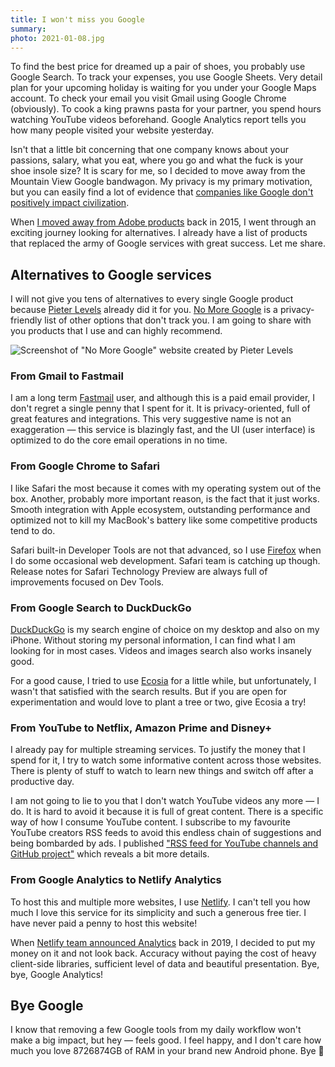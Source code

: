 ```yaml
---
title: I won't miss you Google
summary: 
photo: 2021-01-08.jpg
---
```


To find the best price for dreamed up a pair of shoes, you probably use Google Search. To track your expenses, you use Google Sheets. Very detail plan for your upcoming holiday is waiting for you under your Google Maps account. To check your email you visit Gmail using Google Chrome (obviously). To cook a king prawns pasta for your partner, you spend hours watching YouTube videos beforehand. Google Analytics report tells you how many people visited your website yesterday.

Isn't that a little bit concerning that one company knows about your passions, salary, what you eat, where you go and what the fuck is your shoe insole size? It is scary for me, so I decided to move away from the Mountain View Google bandwagon. My privacy is my primary motivation, but you can easily find a lot of evidence that [companies like Google don't positively impact civilization](https://www.scientificamerican.com/article/big-tech-out-of-control-capitalism-and-the-end-of-civilization/).

When [I moved away from Adobe products](http://localhost:1313/i-wont-miss-you-adobe/) back in 2015, I went through an exciting journey looking for alternatives. I already have a list of products that replaced the army of Google services with great success. Let me share.

## Alternatives to Google services

I will not give you tens of alternatives to every single Google product because [Pieter Levels](https://twitter.com/levelsio) already did it for you. [No More Google](https://nomoregoogle.com) is a privacy-friendly list of other options that don't track you. I am going to share with you products that I use and can highly recommend.

![Screenshot of "No More Google" website created by Pieter Levels](/photos/2021-01-08-1.png)

### From Gmail to Fastmail

I am a long term [Fastmail](https://www.fastmail.com) user, and although this is a paid email provider, I don't regret a single penny that I spent for it. It is privacy-oriented, full of great features and integrations. This very suggestive name is not an exaggeration — this service is blazingly fast, and the UI (user interface) is optimized to do the core email operations in no time.

### From Google Chrome to Safari

I like Safari the most because it comes with my operating system out of the box. Another, probably more important reason, is the fact that it just works. Smooth integration with Apple ecosystem, outstanding performance and optimized not to kill my MacBook's battery like some competitive products tend to do.

Safari built-in Developer Tools are not that advanced, so I use [Firefox](https://www.mozilla.org/en-GB/firefox/new/) when I do some occasional web development. Safari team is catching up though. Release notes for Safari Technology Preview are always full of improvements focused on Dev Tools.

### From Google Search to DuckDuckGo

[DuckDuckGo](https://duckduckgo.com) is my search engine of choice on my desktop and also on my iPhone. Without storing my personal information, I can find what I am looking for in most cases. Videos and images search also works insanely good.

For a good cause, I tried to use [Ecosia](https://www.ecosia.org) for a little while, but unfortunately, I wasn't that satisfied with the search results. But if you are open for experimentation and would love to plant a tree or two, give Ecosia a try!

### From YouTube to Netflix, Amazon Prime and Disney+

I already pay for multiple streaming services. To justify the money that I spend for it, I try to watch some informative content across those websites. There is plenty of stuff to watch to learn new things and switch off after a productive day.

I am not going to lie to you that I don't watch YouTube videos any more — I do. It is hard to avoid it because it is full of great content. There is a specific way of how I consume YouTube content. I subscribe to my favourite YouTube creators RSS feeds to avoid this endless chain of suggestions and being bombarded by ads. I published ["RSS feed for YouTube channels and GitHub project"](https://pawelgrzybek.com/rss-feed-for-youtube-channels-and-github-project/) which reveals a bit more details.

### From Google Analytics to Netlify Analytics

To host this and multiple more websites, I use [Netlify](https://www.netlify.com). I can't tell you how much I love this service for its simplicity and such a generous free tier. I have never paid a penny to host this website!

When [Netlify team announced Analytics](https://www.netlify.com/blog/2019/07/10/netlify-analytics-accurate-insights-without-performance-impacts/) back in 2019, I decided to put my money on it and not look back. Accuracy without paying the cost of heavy client-side libraries, sufficient level of data and beautiful presentation. Bye, bye, Google Analytics!

## Bye Google

I know that removing a few Google tools from my daily workflow won't make a big impact, but hey — feels good. I feel happy, and I don't care how much you love 8726874GB of RAM in your brand new Android phone. Bye 💋
